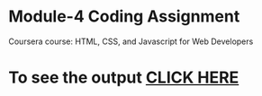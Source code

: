 

# Module-4 Coding Assignment

Coursera course: HTML, CSS, and Javascript for Web Developers

# To see the output [CLICK HERE](https://adarshgupta404.github.io/Coursera-Johns-Hopkins/module-5/index.html)

